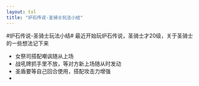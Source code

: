 ```yaml
---
layout: txl
title: "炉石传说-圣骑士玩法小结"
---
```


#炉石传说-圣骑士玩法小结#
最近开始玩炉石传说，圣骑士才20级，关于圣骑士的一些想法记下来
- 女祭司搭配嘲讽随从上场
- 战吼牌抓手里不放，等对方新上场随从时发动
- 圣盾要等自己回合使用，搭配攻击力增强
- 